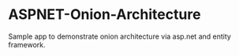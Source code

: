 # ASPNET-Onion-Architecture
Sample app to demonstrate onion architecture via asp.net and entity framework.

